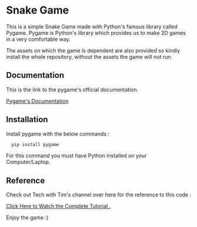 # Snake Game

This is a simple Snake Game made with Python's famous library called Pygame.
Pygame is Python's library which provides us to make 2D games in a very comfortable way.

The assets on which the game is dependent are also provided so kindly install the whole repository, without the assets the game will not run.



## Documentation
This is the link to the pygame's official documentation.

[Pygame's Documentation](https://www.pygame.org/docs/)

  
## Installation

Install pygame with the below commands :

```bash
  pip install pygame
  ```
For this command you must have Python installed on your Computer/Laptop.
## Reference

Check out Tech with Tim's channel over here for the reference to this code :


[Click Here to Watch the Complete Tutorial .](https://www.youtube.com/watch?v=Q-__8Xw9KTM)
  

Enjoy the game :)
